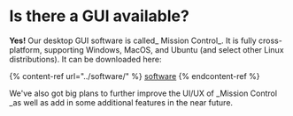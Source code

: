 # Is there a GUI available?

**Yes!** Our desktop GUI software is called_ Mission Control_. It is fully cross-platform, supporting Windows, MacOS, and Ubuntu (and select other Linux distributions). It can be downloaded here:

{% content-ref url="../software/" %}
[software](../software/)
{% endcontent-ref %}

We've also got big plans to further improve the UI/UX of _Mission Control _as well as add in some additional features in the near future.

